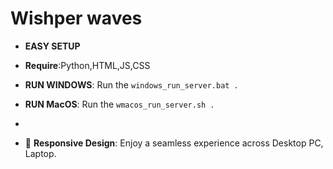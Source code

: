 # Wishper waves



-  **EASY SETUP**
-  **Require**:Python,HTML,JS,CSS

-  **RUN WINDOWS**: Run the ```windows_run_server.bat .```
-  **RUN MacOS**: Run the ```wmacos_run_server.sh .```

- 

- 📱 **Responsive Design**: Enjoy a seamless experience across Desktop PC, Laptop.
